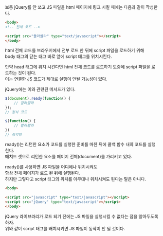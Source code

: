 <p>
보통 jQuery를 안 쓰고 JS 파일을 html 페이지에 링크 시킬 때에는
다음과 같이 작성한다.
</p>

```html
<body>
<!-- 전체 코드 -->
    
<script src="쑐라쑐라" type="text/javascript"></script>
</body>
```
<p>
html 전체 코드를 브라우저에서 전부 로드 한 뒤에 script 파일을 로드하기 위해<br />
body 태그의 닫는 태그 바로 앞에 script 태그를 위치시킨다.
</p>

<p>
만약 head 태그에 위치 시킨다면 html 전체 코드를 로드하기 도중에 script 파일을 로드하는 것이 된다.<br />
이는 연결한 JS 코드가 제대로 실행이 안될 가능성이 있다.
</p>

<p>jQuery에는 이와 관련된 메서드가 있다.</p>

```javascript
$(document).ready(function() {
    // 쏼라쏼라
}); 
// 정석 코드

$(function() {
    // 쏼라쏼라
}) 
// 축약형
```
<p>
ready()는 리턴한 요소가 코드를 실행한 준비를 마친 뒤에 콜백 함수 내의 코드를 실행한다.<br />
매치드 셋으로 리턴한 요소를 페이지 전체(document)를 가리키고 있다.
</p>

<p>
ready()를 사용하면 JS 파일을 어디에나 위치시켜도<br /> 
항상 전체 페이지가 로드 된 뒤에 실행된다.<br />
하지만 그렇다고 script 태그의 위치를 아무대나 위치시켜도 된다는 말은 아니다.
</p>

```html
<body>
    
<script src="javascript" type="text/javascript"></script>
<script src="jQuery" type="text/javascript"></script>
</body>
```
<p>
jQuery 라이브러리가 로드 되기 전에는 JS 파일을 실행시킬 수 없다는 점을 알아두도록 하자.<br />
위와 같이 script 태그를 배치시키면 JS 파일이 동작이 안 될 것이다.
</p>
